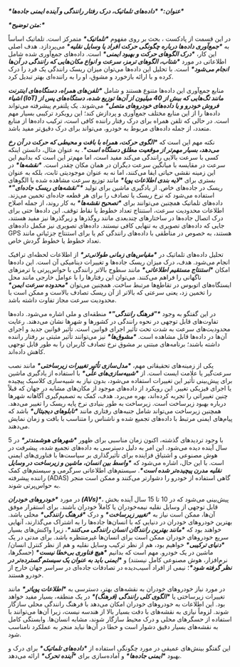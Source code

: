 ***\*عنوان:\**** ***\*داده‌های تلماتیک، درک رفتار رانندگی و آینده ایمنی جاده‌ها\****

***\*متن توضیح:\****

در این قسمت از پادکست ، بحث بر روی مفهوم ***\*تلماتیک\**** متمرکز است. تلماتیک اساساً به ***\*جمع‌آوری داده‌ها درباره چگونگی حرکت افراد یا وسایل نقلیه\**** می‌پردازد. هدف اصلی این کار، ***\*درک الگوهای حرکت و بهبود ایمنی\**** است. داده‌های جمع‌آوری شده شامل اطلاعاتی در مورد ***\*شتاب، الگوهای ترمز، سرعت و انواع مکان‌هایی که رانندگی در آن‌ها انجام می‌شود\**** است. با تحلیل این داده‌ها می‌توان میزان ریسک رانندگی یک فرد را درک کرده و با ارائه بازخورد و مشوق، او را به راننده‌ای بهتر تبدیل کرد.

منابع جمع‌آوری این داده‌ها متنوع هستند و شامل ***\*تلفن‌های همراه، دستگاه‌های اینترنت اشیاء (IoT) مانند تگ‌هایی که بیش از 40 میلیون از آن‌ها توزیع شده، دستگاه‌های پس از فروش خودرو و یا داده‌های خودروهای متصل\**** می‌شوند. یک پلتفرم پیشرفته می‌تواند داده‌ها را از این منابع مختلف جمع‌آوری و پردازش کند؛ این رویکرد ترکیبی بسیار مهم است. در حالی که تلفن همراه برای درک رفتار راننده کافی است، ترکیب داده‌ها از منابع متعدد، از جمله داده‌های مربوط به خودرو، می‌تواند برای درک دقیق‌تر مفید باشد.

نکته مهم این است که ***\*الگوی حرکت، همراه با بافت و محیطی که حرکت در آن رخ می‌دهد، بسیار مهم‌تر از موقعیت مطلق دستگاه است\****. به عنوان مثال، دانستن اینکه کسی با سرعت بالایی رانندگی می‌کند مفید است، اما مهم‌تر این است که بدانیم این سرعت در مقایسه با میانگین سرعت دیگران در همان مکان چقدر است. ***\*نقشه‌ها\**** در این زمینه نقشی حیاتی ایفا می‌کنند، اما نه به عنوان موجودیتی ثابت، بلکه به عنوان بستری برای ***\*لایه بندی اطلاعات پویا\**** مانند توزیع سرعت مشاهده شده یا الگوهای ریسک در جاده‌های خاص. از یادگیری ماشین برای تولید ***\*"نقشه‌های ریسک جاده‌ای"\**** استفاده می‌شود که نرخ ریسک یا تصادف را برای هر قطعه جاده‌ای تخمین می‌زند. داده‌های تلماتیک همچنین می‌توانند برای ***\*تصحیح نقشه‌ها\**** به کار روند، از جمله اصلاح اطلاعات محدودیت سرعت، استنتاج تعداد خطوط یا نقاط توقف. این داده‌ها حتی برای درک اتصال جاده‌ها در ساختارهای چندبعدی مانند روگذرها و زیرگذرها نیز مفید هستند، جایی که داده‌های تصویری به تنهایی کافی نیستند. داده‌های تصویری نیز مکمل داده‌های GPS هستند، به خصوص در مناطقی با داده‌های رانندگی کم یا برای استنتاج جزئیاتی مانند تعداد خطوط یا خطوط گردش خاص.

تحلیل داده‌های تلماتیک در ***\*مقیاس‌های زمانی طولانی‌تر\**** از اطلاعات لحظه‌ای ترافیک انجام می‌شود. هدف، درک میزان ریسک جاده‌ها و تغییرات دینامیکی آن است. این داده‌ها امکان ***\*استنتاج مستقیم اطلاعاتی\**** مانند سطوح بالاتر رانندگی با حواس‌پرتی یا ترمزهای ناگهانی را فراهم می‌کنند. می‌توان این رفتارها را با عوامل خارجی مانند محل ایستگاه‌های اتوبوس در تقاطع‌ها مرتبط ساخت. همچنین می‌توان ***\*محدوده سرعت ایمن\**** را تخمین زد، یعنی سرعتی که بالاتر از آن ریسک تصادف بالاست و ممکن است با محدودیت سرعت مجاز تفاوت داشته باشد.

در این گفتگو به وجود ***\*"فرهنگ رانندگی"\**** منطقه‌ای و ملی اشاره می‌شود. داده‌ها تفاوت‌های قابل توجهی در نحوه رانندگی در کشورها و شهرها نشان می‌دهند. رعایت محدودیت‌های سرعت به شدت تحت تأثیر اجرای قوانین است. تأثیر قوانین جدید و اجرای آن‌ها در داده‌ها قابل مشاهده است. ***\*مشوق‌ها\**** نیز می‌توانند تأثیر مثبتی بر رفتار راننده داشته باشند؛ برنامه‌های مبتنی بر مشوق نرخ تصادف کاربران را به طور قابل توجهی کاهش داده‌اند.

یکی از زمینه‌های تحقیقاتی مهم، ***\*مدل‌سازی تأثیر تغییرات زیرساختی\**** مانند نصب سرعت‌گیر یا علامت ایست است. از ***\*شبیه‌سازی‌های علّی\**** با استفاده از یادگیری ماشین برای پیش‌بینی تأثیر این تغییرات استفاده می‌شود، بدون نیاز به شبیه‌سازی کلاسیک پیچیده یا اجرای فیزیکی تغییر. این رویکرد از داده‌های موجود از مکان‌های مشابه در جهان که قبلاً چنین تغییراتی را تجربه کرده‌اند، بهره می‌برد. هدف، کمک به تصمیم‌گیری آگاهانه شهرها درباره بهبود زیرساخت است. زیرساخت به طور بنیادی نرخ پایه ریسک را تغییر می‌دهد. همچنین زیرساخت می‌تواند شامل جنبه‌های رفتاری مانند ***\*تابلوهای دیجیتال\**** باشد که پیام‌های ایمنی مرتبط با داده‌های تجمیع شده و ناشناس را متناسب با بافت و زمان نمایش می‌دهند.

با وجود تردیدهای گذشته، اکنون زمان مناسبی برای ظهور ***\*شهرهای هوشمندتر\**** در 5 سال آینده دیده می‌شود. این امر به دلیل دسترسی به داده‌های تجمیع شده، پیشرفت در هوش مصنوعی و اشتیاق فزاینده برای تأثیرگذاری بر سیاست‌ها با فناوری‌های ایمنی است. با این حال، اشاره می‌شود که ***\*واسط بین انسان، ماشین و زیرساخت در وسایل نقلیه مدرن پیچیده‌تر شده است\****. سیستم‌های اطلاعاتی سرگرمی و سیستم‌های کمک راننده پیشرفته (ADAS) گاهی استفاده از خودرو را دشوارتر می‌کنند و ممکن است منجر به حواس‌پرتی شوند.

در مورد ***\*خودروهای خودران (AVs)\****، پیش‌بینی می‌شود که در 10 تا 15 سال آینده بخش قابل توجهی از وسایل نقلیه نیمه‌خودران یا کاملاً خودران باشند. برای استقرار موفق آن‌ها، ممکن است نیاز به ***\*تغییر زیرساخت\**** و درک ***\*فرهنگ رانندگی\**** محلی باشد. بهترین خودروهای خودران در دنیایی که با انسان‌ها جاده‌ها را به اشتراک می‌گذارند، آنهایی خواهند بود که ***\*مانند بهترین رانندگان انسان رانندگی می‌کنند\****، زیرا واکنش‌های بسیار سریع خودروهای خودران ممکن است برای انسان‌ها غیرمنتظره باشد. برای مدتی در یک ***\*دنیای ترکیبی\**** خواهیم بود، هم از نظر ترکیب وسایل نقلیه و هم از نظر کنترل انسان/ماشین در یک خودرو. مهم است که بدانیم ***\*هیچ فناوری بی‌خطا نیست\**** (حسگرها، نرم‌افزار، هوش مصنوعی کامل نیستند) و ***\*ایمنی باید به عنوان یک سیستم گسترده‌تر در نظر گرفته شود\****؛ نیمی از افراد آسیب‌دیده در تصادفات جاده‌ای در سراسر جهان خارج از خودرو هستند.

در مورد نیاز خودروهای خودران به نقشه‌های بهتر، دسترسی به ***\*اطلاعات پویاتر\**** مانند تغییرات زیرساختی یا ***\*الگوی کلی رانندگی (فرهنگ)\**** در یک منطقه، بسیار مفید خواهد بود. این اطلاعات به خودروهای خودران امکان می‌دهد با فرهنگ رانندگی محلی سازگار شوند. لزوماً نیازی به نقشه‌های با دقت بسیار بالا از هندسه نیست، زیرا آن‌ها می‌توانند با استفاده از حسگرهای محلی و درک محیط سازگار شوند، مشابه انسان‌ها. وابستگی کامل به نقشه‌های بسیار دقیق دشوار است و خطا در آن‌ها نباید منجر به عملکرد نامناسب شود.

این گفتگو بینش‌های عمیقی در مورد چگونگی استفاده از ***\*داده‌های تلماتیک\**** برای درک و بهبود ***\*ایمنی جاده‌ها\**** و آماده‌سازی برای ***\*آینده تحرک\**** ارائه می‌دهد.

